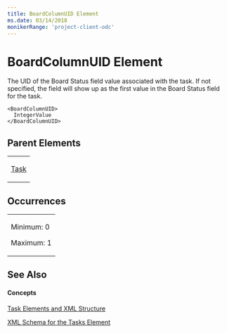 ```yaml
---
title: BoardColumnUID Element
ms.date: 03/14/2018
monikerRange: 'project-client-odc'
---
```


# BoardColumnUID Element




The UID of the Board Status field value associated with the task. If not specified, the field will show up as the first value in the Board Status field for the task.

    <BoardColumnUID>
      IntegerValue
    </BoardColumnUID>

## Parent Elements

<table>
<colgroup>
<col style="width: 100%" />
</colgroup>
<tbody>
<tr class="odd">
<td><p><a href="task-element.md">Task</a></p></td>
</tr>
</tbody>
</table>

## Occurrences

<table>
<colgroup>
<col style="width: 100%" />
</colgroup>
<tbody>
<tr class="odd">
<td><p>Minimum: 0</p>
<p>Maximum: 1</p></td>
</tr>
</tbody>
</table>

## See Also

#### Concepts

[Task Elements and XML Structure](task-elements-and-xml-structure.md)

[XML Schema for the Tasks Element](xml-schema-for-the-tasks-element.md)

